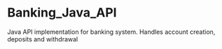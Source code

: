 # Banking_Java_API
Java API implementation for banking system. Handles account creation, deposits and withdrawal
